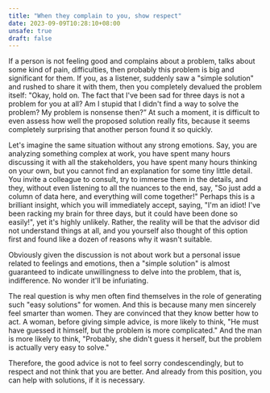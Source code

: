 ```yaml
---
title: "When they complain to you, show respect"
date: 2023-09-09T10:28:10+08:00
unsafe: true
draft: false
---
```


If a person is not feeling good and complains about a problem, talks about some kind of pain, difficulties, then probably this problem is big and significant for them. If you, as a listener, suddenly saw a "simple solution" and rushed to share it with them, then you completely devalued the problem itself: "Okay, hold on. The fact that I've been sad for three days is not a problem for you at all? Am I stupid that I didn't find a way to solve the problem? My problem is nonsense then?” At such a moment, it is difficult to even assess how well the proposed solution really fits, because it seems completely surprising that another person found it so quickly.

Let's imagine the same situation without any strong emotions. Say, you are analyzing something complex at work, you have spent many hours discussing it with all the stakeholders, you have spent many hours thinking on your own, but you cannot find an explanation for some tiny little detail. You invite a colleague to consult, try to immerse them in the details, and they, without even listening to all the nuances to the end, say, "So just add a column of data here, and everything will come together!" Perhaps this is a brilliant insight, which you will immediately accept, saying, "I'm an idiot! I've been racking my brain for three days, but it could have been done so easily!", yet it's highly unlikely. Rather, the reality will be that the advisor did not understand things at all, and you yourself also thought of this option first and found like a dozen of reasons why it wasn't suitable.

Obviously given the discussion is not about work but a personal issue related to feelings and emotions, then a "simple solution" is almost guaranteed to indicate unwillingness to delve into the problem, that is, indifference. No wonder it'll be infuriating.

The real question is why men often find themselves in the role of generating such "easy solutions" for women. And this is because many men sincerely feel smarter than women. They are convinced that they know better how to act. A woman, before giving simple advice, is more likely to think, "He must have guessed it himself, but the problem is more complicated." And the man is more likely to think, "Probably, she didn't guess it herself, but the problem is actually very easy to solve."

Therefore, the good advice is not to feel sorry condescendingly, but to respect and not think that you are better. And already from this position, you can help with solutions, if it is necessary.‌
